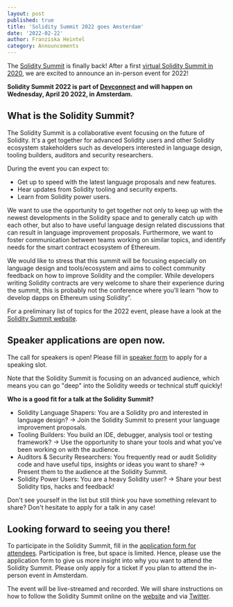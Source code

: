 ```yaml
---
layout: post
published: true
title: 'Solidity Summit 2022 goes Amsterdam'
date: '2022-02-22'
author: Franziska Heintel
category: Announcements
---
```


The [Solidity Summit](https://summit.soliditylang.org/) is finally back! After a first [virtual Solidity Summit in 2020](https://blog.soliditylang.org/2020/06/09/solidity-summit-recap/), we are excited to announce an in-person event for 2022!

**Solidity Summit 2022 is part of [Devconnect](https://devconnect.org/) and will happen on Wednesday, April 20 2022, in Amsterdam.**

## What is the Solidity Summit?

The Solidity Summit is a collaborative event focusing on the future of Solidity. It's a get together for advanced Solidity users and other Solidity ecosystem stakeholders such as developers interested in language design, tooling builders, auditors and security researchers.

During the event you can expect to:

- Get up to speed with the latest language proposals and new features.
- Hear updates from Solidity tooling and security experts.
- Learn from Solidity power users.

We want to use the opportunity to get together not only to keep up with the newest developments in the Solidity space and to generally catch up with each other, but also to have useful language design related discussions that can result in language improvement proposals. Furthermore, we want to foster communication between teams working on similar topics, and identify needs for the smart contract ecosystem of Ethereum.

We would like to stress that this summit will be focusing especially on language design and tools/ecosystem and aims to collect community feedback on how to improve Solidity and the compiler. While developers writing Solidity contracts are very welcome to share their experience during the summit, this is probably not the conference where you’ll learn “how to develop dapps on Ethereum using Solidity”.

For a preliminary list of topics for the 2022 event, please have a look at the [Solidity Summit website](https://summit.soliditylang.org/#topics).

## Speaker applications are open now.

The call for speakers is open! Please fill in [speaker form](https://docs.google.com/forms/d/e/1FAIpQLScTE8a1PiwVWcy42rvLCV5AuOzFflJ5kl5AeeQnAXtsT8I5SA/viewform) to apply for a speaking slot.

Note that the Solidity Summit is focusing on an advanced audience, which means you can go "deep" into the Solidity weeds or technical stuff quickly!

**Who is a good fit for a talk at the Solidity Summit?**
- Solidity Language Shapers: You are a Solidity pro and interested in language design? → Join the Solidity Summit to present your language improvement proposals.
- Tooling Builders: You build an IDE, debugger, analysis tool or testing framework? → Use the opportunity to share your tools and what you've been working on with the audience.
- Auditors & Security Researchers: You frequently read or audit Solidity code and have useful tips, insights or ideas you want to share? → Present them to the audience at the Solidity Summit.
- Solidity Power Users: You are a heavy Solidity user? → Share your best Solidity tips, hacks and feedback!

Don't see yourself in the list but still think you have something relevant to share? Don't hesitate to apply for a talk in any case!

## Looking forward to seeing you there!

To participate in the Solidity Summit, fill in the [application form for attendees](https://docs.google.com/forms/d/e/1FAIpQLScsZpCYji5iy7r3DjGcrPYxzdtvZztoTXJFr_Vlw_ArsAuTHw/viewform). Participation is free, but space is limited. Hence, please use the application form to give us more insight into why you want to attend the Solidity Summit. Please only apply for a ticket if you plan to attend the in-person event in Amsterdam.

The event will be live-streamed and recorded. We will share instructions on how to follow the Solidity Summit online on the [website](https://summit.soliditylang.org/) and via [Twitter](https://twitter.com/solidity_lang).